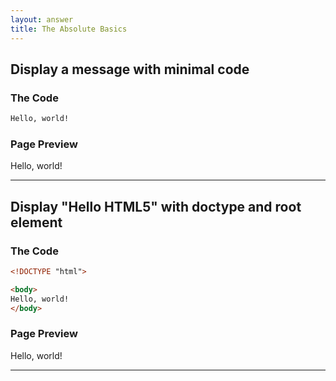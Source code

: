 ```yaml
---
layout: answer
title: The Absolute Basics 
---
```


<h2 id="hello">Display a message with minimal code</h2>

### The Code

~~~ html
Hello, world!
~~~

### Page Preview 

<div class="page-preview">
Hello, world!
</div>

<hr>

<h2 id="doctype">Display "Hello HTML5" with doctype and root element</h2>

### The Code

~~~ html
<!DOCTYPE "html">

<body>
Hello, world!
</body>
~~~

### Page Preview

<div class="page-preview">
Hello, world!
</div>

<hr>
